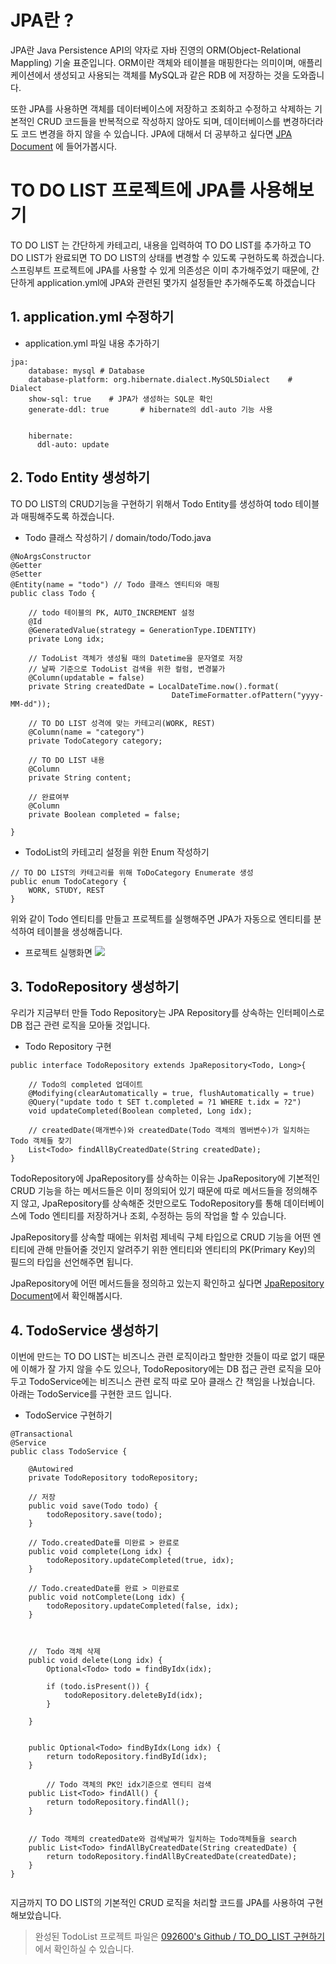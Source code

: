 # JPA란 ?

JPA란 Java Persistence API의 약자로 자바 진영의 ORM(Object-Relational Mappling) 기술 표준입니다. ORM이란 객체와 테이블을 매핑한다는 의미이며, 애플리케이션에서 생성되고 사용되는 객체를 MySQL과 같은 RDB 에 저장하는 것을 도와줍니다.

또한 JPA를 사용하면 객체를 데이터베이스에 저장하고 조회하고 수정하고 삭제하는 기본적인 CRUD 코드들을 반복적으로 작성하지 않아도 되며, 데이터베이스를 변경하더라도 코드 변경을 하지 않을 수 있습니다. JPA에 대해서 더 공부하고 싶다면 [JPA Document](https://docs.spring.io/spring-data/jpa/docs/current/reference/html/) 에 들어가봅시다.


# TO DO LIST 프로젝트에 JPA를 사용해보기

TO DO LIST 는 간단하게 카테고리, 내용을 입력하여 TO DO LIST를 추가하고 TO DO LIST가 완료되면 TO DO LIST의 상태를 변경할 수 있도록 구현하도록 하겠습니다. 스프링부트 프로젝트에 JPA를 사용할 수 있게 의존성은 이미 추가해주었기 때문에, 간단하게 application.yml에 JPA와 관련된 몇가지 설정들만 추가해주도록 하겠습니다

## 1. application.yml 수정하기

- application.yml 파일 내용 추가하기
```
jpa:
    database: mysql	# Database 
    database-platform: org.hibernate.dialect.MySQL5Dialect    # Dialect
    show-sql: true    # JPA가 생성하는 SQL문 확인
	generate-ddl: true		 # hibernate의 ddl-auto 기능 사용
    
    
    hibernate:
      ddl-auto: update
```

## 2. Todo Entity 생성하기

TO DO LIST의 CRUD기능을 구현하기 위해서 Todo Entity를 생성하여 todo 테이블과 매핑해주도록 하겠습니다.

- Todo 클래스 작성하기 / domain/todo/Todo.java
```
@NoArgsConstructor
@Getter
@Setter
@Entity(name = "todo") // Todo 클래스 엔티티와 매핑
public class Todo {

	// todo 테이블의 PK, AUTO_INCREMENT 설정
    @Id
    @GeneratedValue(strategy = GenerationType.IDENTITY)
    private Long idx;
	
    // TodoList 객체가 생성될 때의 Datetime을 문자열로 저장
    // 날짜 기준으로 TodoList 검색을 위한 컬럼, 변경불가
    @Column(updatable = false)
    private String createdDate = LocalDateTime.now().format(
                                    DateTimeFormatter.ofPattern("yyyy-MM-dd"));

	// TO DO LIST 성격에 맞는 카테고리(WORK, REST)
	@Column(name = "category")
    private TodoCategory category;

    // TO DO LIST 내용
    @Column
    private String content;

	// 완료여부
    @Column
    private Boolean completed = false;

}
```

- TodoList의 카테고리 설정을 위한 Enum 작성하기
```
// TO DO LIST의 카테고리를 위해 ToDoCategory Enumerate 생성
public enum TodoCategory {
    WORK, STUDY, REST
}

```

위와 같이 Todo 엔티티를 만들고 프로젝트를 실행해주면 JPA가 자동으로 엔티티를 분석하여 테이블을 생성해줍니다.

- 프로젝트 실행화면
![](https://velog.velcdn.com/images/092600/post/c1495b2d-39fa-43c1-940a-83e7694bf712/image.gif)


## 3. TodoRepository 생성하기

우리가 지금부터 만들 Todo Repository는 JPA Repository를 상속하는 인터페이스로 DB 접근 관련 로직을 모아둘 것입니다.

- Todo Repository 구현
```
public interface TodoRepository extends JpaRepository<Todo, Long>{

	// Todo의 completed 업데이트
    @Modifying(clearAutomatically = true, flushAutomatically = true)
    @Query("update todo t SET t.completed = ?1 WHERE t.idx = ?2")
    void updateCompleted(Boolean completed, Long idx);

	// createdDate(매개변수)와 createdDate(Todo 객체의 멤버변수)가 일치하는 Todo 객체들 찾기
    List<Todo> findAllByCreatedDate(String createdDate);
}

```

TodoRepository에 JpaRepository를 상속하는 이유는 JpaRepository에 기본적인 CRUD 기능을 하는 메서드들은 이미 정의되어 있기 때문에 따로 메서드들을 정의해주지 않고, JpaRepository를 상속해준 것만으로도 TodoRepository를 통해 데이터베이스에 Todo 엔티티를 저장하거나 조회, 수정하는 등의 작업을 할 수 있습니다.

JpaRepository를 상속할 때에는 위처럼 제네릭 구체 타입으로 CRUD 기능을 어떤 엔티티에 관해 만들어줄 것인지 알려주기 위한 엔티티와 엔티티의 PK(Primary Key)의 필드의 타입을 선언해주면 됩니다.

JpaRepository에 어떤 메서드들을 정의하고 있는지 확인하고 싶다면 [JpaRepository Document](https://docs.spring.io/spring-data/jpa/docs/current/api/org/springframework/data/jpa/repository/JpaRepository.html)에서 확인해봅시다.


## 4. TodoService 생성하기

이번에 만드는 TO DO LIST는 비즈니스 관련 로직이라고 할만한 것들이 따로 없기 때문에 이해가 잘 가지 않을 수도 있으나, TodoRepository에는 DB 접근 관련 로직을 모아두고 TodoService에는 비즈니스 관련 로직 따로 모아 클래스 간 책임을 나눴습니다. 아래는 TodoService를 구현한 코드 입니다.

- TodoService 구현하기
```
@Transactional
@Service
public class TodoService {
    
    @Autowired
    private TodoRepository todoRepository;

	// 저장
    public void save(Todo todo) {
        todoRepository.save(todo);
    }

	// Todo.createdDate를 미완료 > 완료로
    public void complete(Long idx) {
        todoRepository.updateCompleted(true, idx);
    }

	// Todo.createdDate를 완료 > 미완료로
    public void notComplete(Long idx) {
        todoRepository.updateCompleted(false, idx);
    }
    


	//	Todo 객체 삭제
    public void delete(Long idx) {
        Optional<Todo> todo = findByIdx(idx);
        
        if (todo.isPresent()) {
            todoRepository.deleteById(idx);
        }
    
    }


    public Optional<Todo> findByIdx(Long idx) {
        return todoRepository.findById(idx);
    }
    
    	// Todo 객체의 PK인 idx기준으로 엔티티 검색
    public List<Todo> findAll() {
        return todoRepository.findAll();
    }


	// Todo 객체의 createdDate와 검색날짜가 일치하는 Todo객체들을 search
    public List<Todo> findAllByCreatedDate(String createdDate) {
        return todoRepository.findAllByCreatedDate(createdDate);
    }
}


```

지금까지 TO DO LIST의 기본적인 CRUD 로직을 처리할 코드를 JPA를 사용하여 구현해보았습니다.



> 완성된 TodoList 프로젝트 파일은 [092600's Github / TO_DO_LIST 구현하기 ](https://github.com/092600/TO_DO_LIST/tree/master/todolist)에서 확인하실 수 있습니다.






